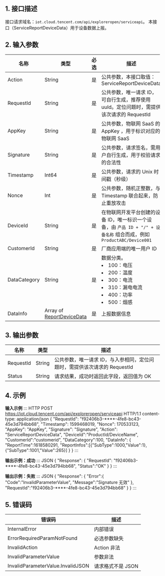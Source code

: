 ## 1. 接口描述

接口请求域名：`iot.cloud.tencent.com/api/exploreropen/serviceapi`。
本接口（ServiceReportDeviceData）用于设备数据上报。

## 2. 输入参数

| 名称         | 类型                                                         | 必选 | 描述                                                         |
| ------------ | ------------------------------------------------------------ | ---- | ------------------------------------------------------------ |
| Action       | String                                                       | 是   | 公共参数，本接口取值：ServiceReportDeviceData                |
| RequestId    | String                                                       | 是   | 公共参数，唯一请求 ID，可自行生成，推荐使用 uuId。定位问题时，需提供该次请求的 RequestId |
| AppKey       | String                                                       | 是   | 公共参数，物联网 SaaS 的 AppKey ，用于标识对应的物联网 SaaS  |
| Signature    | String                                                       | 是   | 公共参数，请求签名，需用户自行生成，用于校验请求的合法性     |
| Timestamp    | Int64                                                        | 是   | 公共参数，请求的 Unix 时间戳（秒级）                         |
| Nonce        | Int                                                          | 是   | 公共参数，随机正整数，与 Timestamp 联合起来，防止重放攻击    |
| DeviceId     | String                                                       | 是   | 在物联网开发平台创建的设备 ID，唯一标识一个设备，由 `产品 ID + "/" + 设备名称` 组合而成，例如 `ProductABC/Device001` |
| CustomerId   | String                                                       | 是   | 厂商应用端的唯一用户 ID                                      |
| DataCategory | String                                                       | 是   | 数据分类。<li>100：电压<li>200：温度  <li>300：电流  <li>310：漏电电流  <li>400：功率 <li>500：烟感 |
| DataInfo     | Array of [ReportDeviceData](https://cloud.tencent.com/document/product/1465/59061#reportdevicedata) | 是   | 上报数据信息                                                 |

## 3. 输出参数

| 名称      | 类型   | 描述                                                         |
| --------- | ------ | ------------------------------------------------------------ |
| RequestId | String | 公共参数，唯一请求 ID，与入参相同，定位问题时，需提供该次请求的 RequestId |
| Status    | String | 请求结果，成功时返回此字段，返回值为 OK                       |

## 4. 示例


**输入示例**
<dx-codeblock>
:::  HTTP
POST https://iot.cloud.tencent.com/api/exploreropen/serviceapi HTTP/1.1
content-type: application/json
{
	"RequestId": "f92406b3-****-4fe8-bc43-45e3d794bb68",
	"Timestamp": 1599468019,
	"Nonce": 170533123,
	"AppKey": "AppKey",
	"Signature": "Signature",
	"Action": "ServiceReportDeviceData",
	"DeviceId":"ProductId/DeviceName",
	"CustomerId":"customerid",
	"DataCategory":100,
	"DataInfo": {
		"ReportTime":1618580291,
		"ReportInfos":[{"SubType":1000,"Value":1},{"SubType":1001,"Value":265}]
	}
}
:::
</dx-codeblock>

**输出示例：成功**
<dx-codeblock>
:::  JSON
{
  "Response": {
    "RequestId": "f92406b3-****-4fe8-bc43-45e3d794bb68",
     "Status":"OK"
  }
}
:::
</dx-codeblock>


**输出示例：失败**
<dx-codeblock>
:::  JSON
{
  "Response": {
    "Error":{
      "Code":"InvalidParameterValue",
      "Message":"Signature 无效"
    },
    "RequestId":"f92406b3-****-4fe8-bc43-45e3d794bb68"
  }
}
:::
</dx-codeblock>



## 5. 错误码

| 错误码                            | 描述              |
| --------------------------------- | ----------------- |
| InternalError                     | 内部错误          |
| ErrorRequiredParamNotFound        | 必选参数缺失      |
| InvalidAction                     | Action 非法       |
| InvalidParameterValue             | 参数非法          |
| InvalidParameterValue.InvalidJSON | 请求格式不是 JSON |


